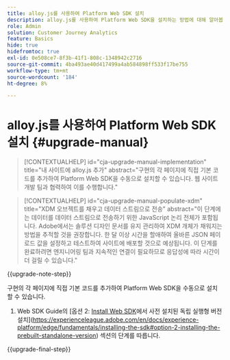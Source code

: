 ```yaml
---
title: alloy.js를 사용하여 Platform Web SDK 설치
description: alloy.js를 사용하여 Platform Web SDK을 설치하는 방법에 대해 알아봅니다
role: Admin
solution: Customer Journey Analytics
feature: Basics
hide: true
hidefromtoc: true
exl-id: 0e508ce7-8f3b-41f1-808c-1348942c2716
source-git-commit: 4ba493ae40d417499a4ab584898ff533f17be755
workflow-type: tm+mt
source-wordcount: '184'
ht-degree: 8%

---
```


# alloy.js를 사용하여 Platform Web SDK 설치 {#upgrade-manual}

<!-- markdownlint-disable MD034 -->

>[!CONTEXTUALHELP]
>id="cja-upgrade-manual-implementation"
>title="내 사이트에 alloy.js 추가"
>abstract="구현의 각 페이지에 직접 기본 코드를 추가하여 Platform Web SDK을 수동으로 설치할 수 있습니다. 웹 사이트 개발 팀과 협력하여 이를 수행합니다."

<!-- markdownlint-enable MD034 -->

<!-- markdownlint-disable MD034 -->

>[!CONTEXTUALHELP]
>id="cja-upgrade-manual-populate-xdm"
>title="XDM 오브젝트를 채우고 데이터 스트림으로 전송"
>abstract="이 단계에는 데이터를 데이터 스트림으로 전송하기 위한 JavaScript 논리 전체가 포함됩니다. Adobe에서는 솔루션 디자인 문서를 유지 관리하여 XDM 개체가 채워지는 방법을 추적할 것을 권장합니다. 한 달 이상 시간을 할애하여 올바른 JSON 페이로드 값을 설정하고 테스트하여 사이트에 배포할 것으로 예상됩니다. 이 단계를 완료하려면 엔지니어링 팀과 지속적인 연결이 필요하므로 응답성에 따라 시간이 더 걸릴 수 있습니다."

<!-- markdownlint-enable MD034 -->

{{upgrade-note-step}}

구현의 각 페이지에 직접 기본 코드를 추가하여 Platform Web SDK을 수동으로 설치할 수 있습니다.

1. Web SDK Guide의 [옵션 2: [Install Web SDK](https://experienceleague.adobe.com/en/docs/experience-platform/edge/fundamentals/installing-the-sdk)에서 사전 설치된 독립 실행형 버전 설치](https://experienceleague.adobe.com/en/docs/experience-platform/edge/fundamentals/installing-the-sdk#option-2-installing-the-prebuilt-standalone-version) 섹션의 단계를 따릅니다.

{{upgrade-final-step}}

